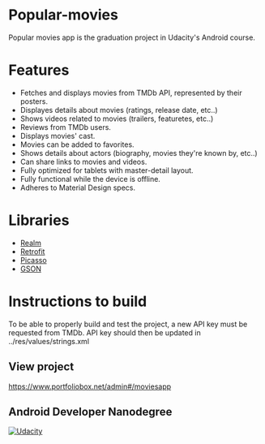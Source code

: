 # Popular-movies
Popular movies app is the graduation project in Udacity's Android course.

# Features
- Fetches and displays movies from TMDb API, represented by their posters.
- Displayes details about movies (ratings, release date, etc..)
- Shows videos related to movies (trailers, featuretes, etc..)
- Reviews from TMDb users.
- Displays movies' cast.
- Movies can be added to favorites.
- Shows details about actors (biography, movies they're known by, etc..)
- Can share links to movies and videos.
- Fully optimized for tablets with master-detail layout.
- Fully functional while the device is offline.
- Adheres to Material Design specs.

# Libraries
* [Realm] 
* [Retrofit]
* [Picasso]
* [GSON]

[Realm]: <https://github.com/realm/realm-cocoa>
[Retrofit]: <https://github.com/square/retrofit>
[Picasso]: <https://github.com/square/picasso>
[GSON]: <https://github.com/google/gson>

# Instructions to build
To be able to properly build and test the project, a new API key must be requested from TMDb.
API key should then be updated in ../res/values/strings.xml

## View project
https://www.portfoliobox.net/admin#/moviesapp

## Android Developer Nanodegree
[![Udacity](https://cloud.githubusercontent.com/assets/3719141/14508774/c7f6cbce-01d1-11e6-9daf-02bcd10b6400.jpeg)](https://www.udacity.com/course/android-developer-nanodegree--nd801)

